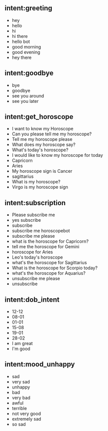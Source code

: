 ## intent:greeting
- hey
- hello
- hi
- hi there
- hello bot
- good morning
- good evening
- hey there

## intent:goodbye
- bye
- goodbye
- see you around
- see you later

## intent:get_horoscope
- I want to know my Horoscope
- Can you please tell me my horoscope?
- Tell me my horoscope please
- What does my horoscope say?
- What's today's horoscope?
- I would like to know my horoscope for today
- Capricorn
- Aries
- My horoscope sign is Cancer
- sagittarius
- What is my horoscope?
- Virgo is my horoscope sign

## intent:subscription
- Please subscribe me
- yes subscribe
- subscribe
- subscribe me horoscopebot
- subscribe me please
- what is the horoscope for Capricorn?
- tell me the horoscope for Gemini
- horoscope for Aries
- Leo's today's horoscope
- what's the horoscope for Sagittarius
- What is the horoscope for Scorpio today?
- what's the horoscope for Aquarius?
- unsubscribe me please
- unsubscribe

## intent:dob_intent
- 12-12
- 08-01
- 01-01
- 15-08
- 19-01
- 28-02
- I am great
- I'm good

## intent:mood_unhappy
- sad
- very sad
- unhappy
- bad
- very bad
- awful
- terrible
- not very good
- extremely sad
- so sad